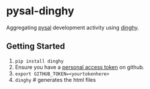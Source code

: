 # pysal-dinghy

Aggregating [pysal](http://pysal.org) development activity using [dinghy](https://github.com/nedbat/dinghy).

## Getting Started

1. `pip install dinghy`
2.  Ensure you have a [personal access token](https://github.com/settings/tokens) on github.
3.  `export GITHUB_TOKEN=<yourtokenhere>`
4.  `dinghy`    # generates the html files
